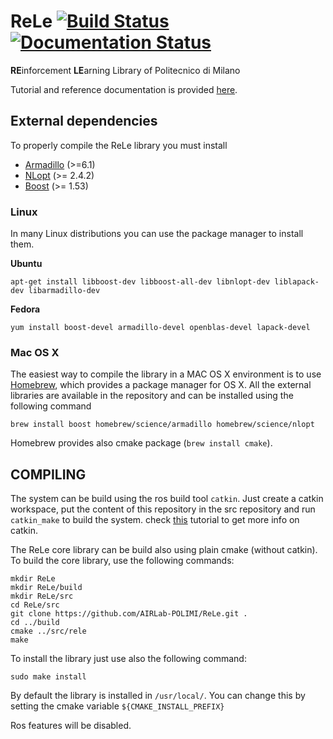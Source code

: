 # ReLe [![Build Status](http://131.175.56.232:8080/buildStatus/icon?job=ReLe-CI)](http://131.175.56.232:8080/job/ReLe-CI/) [![Documentation Status](https://readthedocs.org/projects/rele/badge/?version=latest)](http://rele.readthedocs.org/en/latest/?badge=latest)
**RE**inforcement **LE**arning Library of Politecnico di Milano

Tutorial and reference documentation is provided [here](http://rele.readthedocs.io/en/latest).

External dependencies
---------------------

To properly compile the ReLe library you must install
- [Armadillo](http://arma.sourceforge.net/) (>=6.1)
- [NLopt](http://ab-initio.mit.edu/wiki/index.php/NLopt) (>= 2.4.2)
- [Boost](http://www.boost.org/) (>= 1.53)

### Linux
In many Linux distributions you can use the package manager to install them.

**Ubuntu**
```
apt-get install libboost-dev libboost-all-dev libnlopt-dev liblapack-dev libarmadillo-dev
```
**Fedora**
```
yum install boost-devel armadillo-devel openblas-devel lapack-devel
```

### Mac OS X
The easiest way to compile the library in a MAC OS X environment is to use [Homebrew](http://brew.sh/), which provides a package manager for OS X.
All the external libraries are available in the repository and can be installed using the following command
```
brew install boost homebrew/science/armadillo homebrew/science/nlopt
```

Homebrew provides also cmake package (`brew install cmake`).

COMPILING
---------

The system can be build using the ros build tool `catkin`. Just create a catkin workspace, put the content of this repository in the src repository and run `catkin_make` to build the system.
check [this](http://ros.org/wiki/catkin/Tutorials/create_a_workspace) tutorial to get more info on catkin.

The ReLe core library can be build also using plain cmake (without catkin). To build the core library, use the following commands:

```
mkdir ReLe
mkdir ReLe/build
mkdir ReLe/src
cd ReLe/src
git clone https://github.com/AIRLab-POLIMI/ReLe.git .
cd ../build
cmake ../src/rele
make
```

To install the library just use also the following command:

```
sudo make install
```

By default the library is installed in `/usr/local/`. You can change this by setting the cmake variable `${CMAKE_INSTALL_PREFIX}`

Ros features will be disabled.
